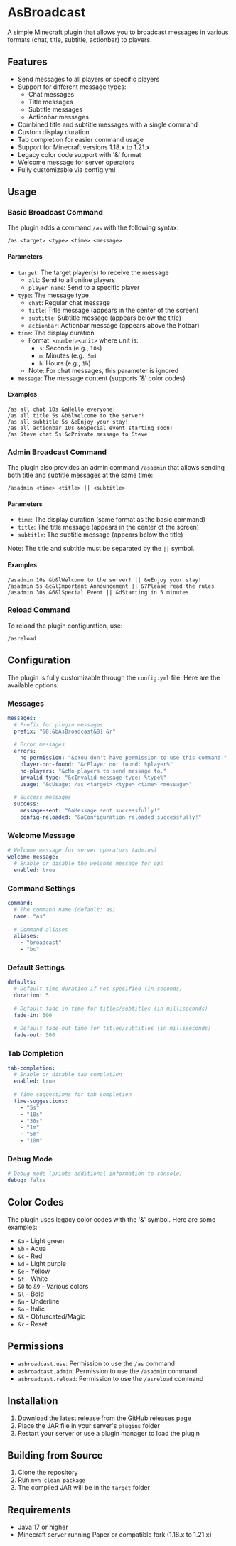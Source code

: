 # AsBroadcast

A simple Minecraft plugin that allows you to broadcast messages in various formats (chat, title, subtitle, actionbar) to players.

## Features

- Send messages to all players or specific players
- Support for different message types:
  - Chat messages
  - Title messages
  - Subtitle messages
  - Actionbar messages
- Combined title and subtitle messages with a single command
- Custom display duration
- Tab completion for easier command usage
- Support for Minecraft versions 1.18.x to 1.21.x
- Legacy color code support with '&' format
- Welcome message for server operators
- Fully customizable via config.yml

## Usage

### Basic Broadcast Command

The plugin adds a command `/as` with the following syntax:

```
/as <target> <type> <time> <message>
```

#### Parameters

- `target`: The target player(s) to receive the message
  - `all`: Send to all online players
  - `player_name`: Send to a specific player
- `type`: The message type
  - `chat`: Regular chat message
  - `title`: Title message (appears in the center of the screen)
  - `subtitle`: Subtitle message (appears below the title)
  - `actionbar`: Actionbar message (appears above the hotbar)
- `time`: The display duration
  - Format: `<number><unit>` where unit is:
    - `s`: Seconds (e.g., `10s`)
    - `m`: Minutes (e.g., `5m`)
    - `h`: Hours (e.g., `1h`)
  - Note: For chat messages, this parameter is ignored
- `message`: The message content (supports '&' color codes)

#### Examples

```
/as all chat 10s &aHello everyone!
/as all title 5s &b&lWelcome to the server!
/as all subtitle 5s &eEnjoy your stay!
/as all actionbar 10s &6Special event starting soon!
/as Steve chat 5s &cPrivate message to Steve
```

### Admin Broadcast Command

The plugin also provides an admin command `/asadmin` that allows sending both title and subtitle messages at the same time:

```
/asadmin <time> <title> || <subtitle>
```

#### Parameters

- `time`: The display duration (same format as the basic command)
- `title`: The title message (appears in the center of the screen)
- `subtitle`: The subtitle message (appears below the title)

Note: The title and subtitle must be separated by the `||` symbol.

#### Examples

```
/asadmin 10s &b&lWelcome to the server! || &eEnjoy your stay!
/asadmin 5s &c&lImportant Announcement || &7Please read the rules
/asadmin 30s &6&lSpecial Event || &dStarting in 5 minutes
```

### Reload Command

To reload the plugin configuration, use:

```
/asreload
```

## Configuration

The plugin is fully customizable through the `config.yml` file. Here are the available options:

### Messages

```yaml
messages:
  # Prefix for plugin messages
  prefix: "&8[&bAsBroadcast&8] &r"
  
  # Error messages
  errors:
    no-permission: "&cYou don't have permission to use this command."
    player-not-found: "&cPlayer not found: %player%"
    no-players: "&cNo players to send message to."
    invalid-type: "&cInvalid message type: %type%"
    usage: "&cUsage: /as <target> <type> <time> <message>"
  
  # Success messages
  success:
    message-sent: "&aMessage sent successfully!"
    config-reloaded: "&aConfiguration reloaded successfully!"
```

### Welcome Message

```yaml
# Welcome message for server operators (admins)
welcome-message:
  # Enable or disable the welcome message for ops
  enabled: true
```

### Command Settings

```yaml
command:
  # The command name (default: as)
  name: "as"
  
  # Command aliases
  aliases:
    - "broadcast"
    - "bc"
```

### Default Settings

```yaml
defaults:
  # Default time duration if not specified (in seconds)
  duration: 5
  
  # Default fade-in time for titles/subtitles (in milliseconds)
  fade-in: 500
  
  # Default fade-out time for titles/subtitles (in milliseconds)
  fade-out: 500
```

### Tab Completion

```yaml
tab-completion:
  # Enable or disable tab completion
  enabled: true
  
  # Time suggestions for tab completion
  time-suggestions:
    - "5s"
    - "10s"
    - "30s"
    - "1m"
    - "5m"
    - "10m"
```

### Debug Mode

```yaml
# Debug mode (prints additional information to console)
debug: false
```

## Color Codes

The plugin uses legacy color codes with the '&' symbol. Here are some examples:

- `&a` - Light green
- `&b` - Aqua
- `&c` - Red
- `&d` - Light purple
- `&e` - Yellow
- `&f` - White
- `&0` to `&9` - Various colors
- `&l` - Bold
- `&n` - Underline
- `&o` - Italic
- `&k` - Obfuscated/Magic
- `&r` - Reset

## Permissions

- `asbroadcast.use`: Permission to use the `/as` command
- `asbroadcast.admin`: Permission to use the `/asadmin` command
- `asbroadcast.reload`: Permission to use the `/asreload` command

## Installation

1. Download the latest release from the GitHub releases page
2. Place the JAR file in your server's `plugins` folder
3. Restart your server or use a plugin manager to load the plugin

## Building from Source

1. Clone the repository
2. Run `mvn clean package`
3. The compiled JAR will be in the `target` folder

## Requirements

- Java 17 or higher
- Minecraft server running Paper or compatible fork (1.18.x to 1.21.x) 